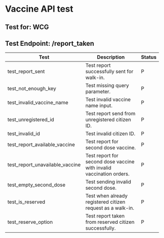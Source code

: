 # Vaccine API test

## Test for: WCG

## Test Endpoint: /report_taken

| Test  | Description | Status |
| ----------- | ----------- | --- |
| test_report_sent | Test report successfully sent for walk-in. | P |
| test_not_enough_key | Test missing query parameter. | P |
| test_invalid_vaccine_name | Test invalid vaccine name input. | P |
| test_unregistered_id | Test report send from unregistered citizen ID.| P |
| test_invalid_id | Test invalid citizen ID. | P |
| test_report_available_vaccine | Test report for second dose vaccine. | P |
| test_report_unavailable_vaccine | Test report for second dose vaccine with invalid vaccination orders. | P |
| test_empty_second_dose | Test sending invalid second dose. | P |
| test_is_reserved | Test when already registered citizen request as a walk-in. | P |
| test_reserve_option | Test report taken from reserved citizen successfully. | P |
